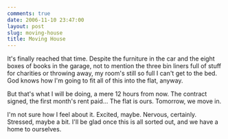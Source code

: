 ```yaml
---
comments: true
date: 2006-11-10 23:47:00
layout: post
slug: moving-house
title: Moving House
---
```


It's finally reached that time.  Despite the furniture in the car and the eight boxes of books in the garage, not to mention the three bin liners full of stuff for charities or throwing away, my room's still so full I can't get to the bed.  God knows how I'm going to fit all of this into the flat, anyway.  

But that's what I will be doing, a mere 12 hours from now.  The contract signed, the first month's rent paid...  The flat is ours.  Tomorrow, we move in.  

I'm not sure how I feel about it.  Excited, maybe.  Nervous, certainly.  Stressed, maybe a bit.  I'll be glad once this is all sorted out, and we have a home to ourselves.
